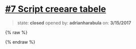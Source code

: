 # [\#7 Script creeare tabele](https://github.com/adrianharabula/condr/issues/7)

> state: **closed** opened by: **adrianharabula** on: **3/15/2017**

{% raw %}

{% endraw %}



